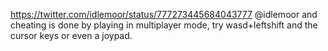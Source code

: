 https://twitter.com/idlemoor/status/777273445684043777 @idlemoor and cheating is done by playing in multiplayer mode, try wasd+leftshift and the cursor keys or even a joypad.
